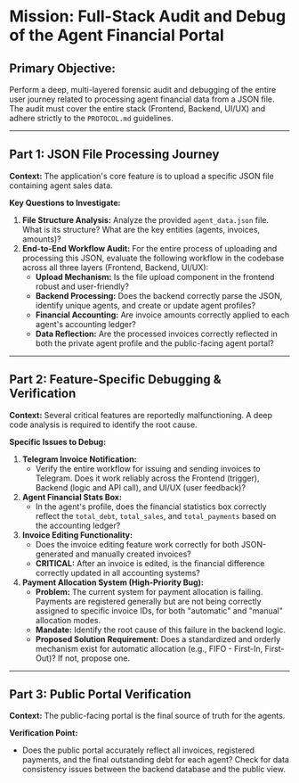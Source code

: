 # Mission: Full-Stack Audit and Debug of the Agent Financial Portal

## **Primary Objective:**
Perform a deep, multi-layered forensic audit and debugging of the entire user journey related to processing agent financial data from a JSON file. The audit must cover the entire stack (Frontend, Backend, UI/UX) and adhere strictly to the `PROTOCOL.md` guidelines.

---

## **Part 1: JSON File Processing Journey**

**Context:** The application's core feature is to upload a specific JSON file containing agent sales data.

**Key Questions to Investigate:**
1.  **File Structure Analysis:** Analyze the provided `agent_data.json` file. What is its structure? What are the key entities (agents, invoices, amounts)?
2.  **End-to-End Workflow Audit:** For the entire process of uploading and processing this JSON, evaluate the following workflow in the codebase across all three layers (Frontend, Backend, UI/UX):
    *   **Upload Mechanism:** Is the file upload component in the frontend robust and user-friendly?
    *   **Backend Processing:** Does the backend correctly parse the JSON, identify unique agents, and create or update agent profiles?
    *   **Financial Accounting:** Are invoice amounts correctly applied to each agent's accounting ledger?
    *   **Data Reflection:** Are the processed invoices correctly reflected in both the private agent profile and the public-facing agent portal?

---

## **Part 2: Feature-Specific Debugging & Verification**

**Context:** Several critical features are reportedly malfunctioning. A deep code analysis is required to identify the root cause.

**Specific Issues to Debug:**
1.  **Telegram Invoice Notification:**
    *   Verify the entire workflow for issuing and sending invoices to Telegram. Does it work reliably across the Frontend (trigger), Backend (logic and API call), and UI/UX (user feedback)?
2.  **Agent Financial Stats Box:**
    *   In the agent's profile, does the financial statistics box correctly reflect the `total_debt`, `total_sales`, and `total_payments` based on the accounting ledger?
3.  **Invoice Editing Functionality:**
    *   Does the invoice editing feature work correctly for both JSON-generated and manually created invoices?
    *   **CRITICAL:** After an invoice is edited, is the financial difference correctly updated in all accounting systems?
4.  **Payment Allocation System (High-Priority Bug):**
    *   **Problem:** The current system for payment allocation is failing. Payments are registered generally but are not being correctly assigned to specific invoice IDs, for both "automatic" and "manual" allocation modes.
    *   **Mandate:** Identify the root cause of this failure in the backend logic.
    *   **Proposed Solution Requirement:** Does a standardized and orderly mechanism exist for automatic allocation (e.g., FIFO - First-In, First-Out)? If not, propose one.

---

## **Part 3: Public Portal Verification**

**Context:** The public-facing portal is the final source of truth for the agents.

**Verification Point:**
*   Does the public portal accurately reflect all invoices, registered payments, and the final outstanding debt for each agent? Check for data consistency issues between the backend database and the public view.